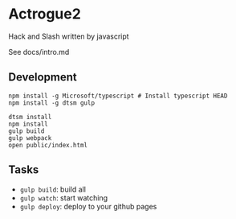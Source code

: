 # Actrogue2

Hack and Slash written by javascript

See docs/intro.md

## Development

```shell
npm install -g Microsoft/typescript # Install typescript HEAD
npm install -g dtsm gulp

dtsm install
npm install
gulp build
gulp webpack
open public/index.html
```

## Tasks

- `gulp build`: build all
- `gulp watch`: start watching
- `gulp deploy`: deploy to your github pages
